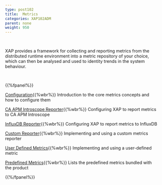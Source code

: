 ```yaml
---
type: post102
title:  Metrics
categories: XAP102ADM
parent: none
weight: 950
---
```


<br>

XAP provides a framework for collecting and reporting metrics from the distributed runtime environment into a metric repository of your choice, which can then be analysed and used to identity trends in the system behaviour.

<br>

{{%fpanel%}}

[Configuration](./metrics-configuration.html){{%wbr%}}
Introduction to the core metrics concepts and how to configure them

[CA APM Introscope Reporter](./ca-apm-introscope-reporter.html){{%wbr%}}
Configuring XAP to report metrics to CA APM Introscope


[InfluxDB Reporter](./metrics-influxdb-reporter.html){{%wbr%}}
Configuring XAP to report metrics to InfluxDB


[Custom Reporter](./metrics-custom-reporter.html){{%wbr%}}
Implementing and using a custom metrics reporter

[User Defined Metrics](./metrics-user-defined.html){{%wbr%}}
Implementing and using a user-defined metric

[Predefined Metrics](./metrics-bundled.html){{%wbr%}}
Lists the predefined metrics bundled with the product

{{%/fpanel%}}
